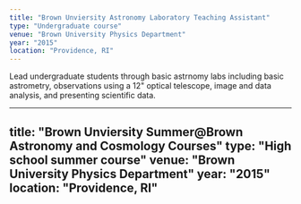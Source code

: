 ```yaml
---
title: "Brown Unviersity Astronomy Laboratory Teaching Assistant"
type: "Undergraduate course"
venue: "Brown University Physics Department"
year: "2015"
location: "Providence, RI"
---
```

Lead undergraduate students through basic astrnomy labs including basic astrometry, observations using a 12" optical telescope, image and data analysis, and presenting scientific data.



---
title: "Brown Unviersity Summer@Brown Astronomy and Cosmology Courses"
type: "High school summer course"
venue: "Brown University Physics Department"
year: "2015"
location: "Providence, RI"
---

